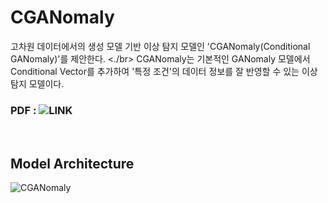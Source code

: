 # CGANomaly

고차원 데이터에서의 생성 모델 기반 이상 탐지 모델인 'CGANomaly(Conditional GANomaly)'를 제안한다. <./br>
CGANomaly는 기본적인 GANomaly 모델에서 Conditional Vector를 추가하여 '특정 조건'의 데이터 정보를 잘 반영할 수 있는 이상 탐지 모델이다. </br>

### PDF : ![LINK]()
</br>


## Model Architecture </br>

![CGANomaly](https://github.com/user-attachments/assets/c55ea7a0-e8d3-4bf8-a082-c986e56c3b9e)
